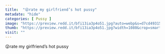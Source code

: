 ```yaml
---
title:  "😜rate my girlfriend’s hot pussy"
metadate: "hide"
categories: [ Pussy ]
image: "https://preview.redd.it/bfi13ia3p4o51.jpg?auto=webp&s=d7cd4931510d5ddac2b88438f78e926564ea624f"
thumb: "https://preview.redd.it/bfi13ia3p4o51.jpg?width=1080&crop=smart&auto=webp&s=66fb45a036e8ce793243c53d92b03560dc85185e"
visit: ""
---
```

😜rate my girlfriend’s hot pussy
